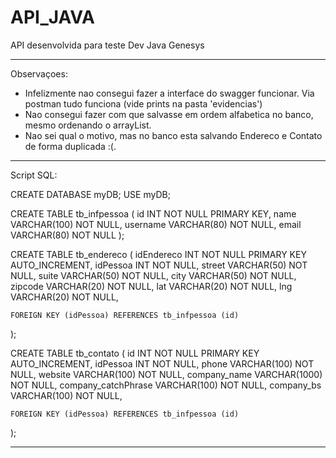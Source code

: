 # API_JAVA
API desenvolvida para teste Dev Java Genesys


------------------------------------------
Observaçoes:

- Infelizmente nao consegui fazer a interface do swagger funcionar. Via postman tudo funciona (vide prints na pasta 'evidencias')
- Nao consegui fazer com que salvasse em ordem alfabetica no banco, mesmo ordenando o arrayList.
- Nao sei qual o motivo, mas no banco esta salvando Endereco e Contato de forma duplicada :(.

------------------------------------------

Script SQL:

CREATE DATABASE myDB;
USE myDB;

CREATE TABLE tb_infpessoa
(
	id INT NOT NULL PRIMARY KEY,
	name VARCHAR(100) NOT NULL,
	username VARCHAR(80) NOT NULL,
	email VARCHAR(80) NOT NULL
);


CREATE TABLE tb_endereco
(
	idEndereco INT NOT NULL PRIMARY KEY AUTO_INCREMENT,
	idPessoa INT NOT NULL,
	street VARCHAR(50) NOT NULL,
	suite VARCHAR(50) NOT NULL,
	city VARCHAR(50) NOT NULL,
	zipcode VARCHAR(20) NOT NULL,
	lat VARCHAR(20) NOT NULL,
	lng VARCHAR(20) NOT NULL,
	
	FOREIGN KEY (idPessoa) REFERENCES tb_infpessoa (id)
);


CREATE TABLE tb_contato
(
	id INT NOT NULL PRIMARY KEY AUTO_INCREMENT,
	idPessoa INT NOT NULL,
	phone VARCHAR(100) NOT NULL,
	website VARCHAR(100) NOT NULL,
	company_name VARCHAR(1000) NOT NULL,
	company_catchPhrase VARCHAR(100) NOT NULL,
	company_bs VARCHAR(100) NOT NULL,
	
	FOREIGN KEY (idPessoa) REFERENCES tb_infpessoa (id)
);

------------------------------------------
